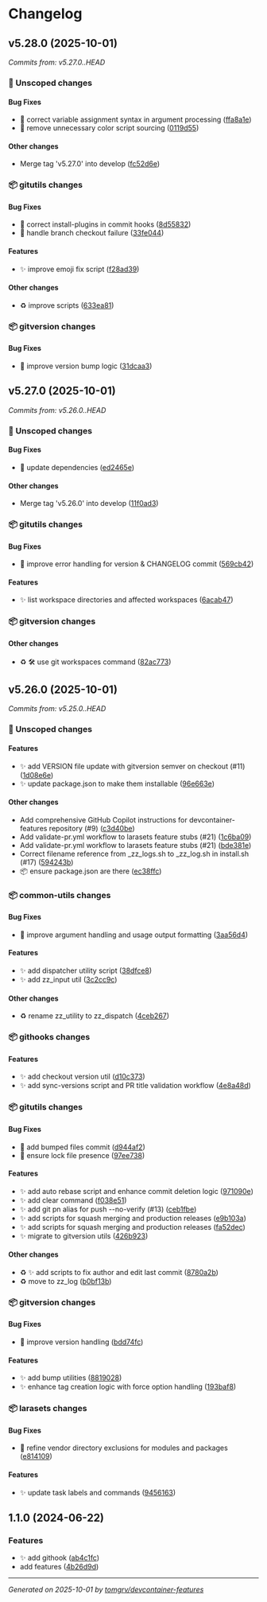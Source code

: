 <!-- @format -->

# Changelog

## v5.28.0 (2025-10-01)

_Commits from: v5.27.0..HEAD_

### 📂 Unscoped changes

#### Bug Fixes

- 🐛 correct variable assignment syntax in argument processing ([ffa8a1e](https://github.com/tomgrv/devcontainer-features/commit/ffa8a1e07e3ad8fdcb49331ea611169868727924))
- 🐛 remove unnecessary color script sourcing ([0119d55](https://github.com/tomgrv/devcontainer-features/commit/0119d551c762d9583f49ab8c6232fd346bbf7eab))

#### Other changes

- Merge tag 'v5.27.0' into develop ([fc52d6e](https://github.com/tomgrv/devcontainer-features/commit/fc52d6e224126451e0d540797f2f5e60e2d5fe25))

### 📦 gitutils changes

#### Bug Fixes

- 🐛 correct install-plugins in commit hooks ([8d55832](https://github.com/tomgrv/devcontainer-features/commit/8d558327a278fc42ead7325b09f057c95383368d))
- 🐛 handle branch checkout failure ([33fe044](https://github.com/tomgrv/devcontainer-features/commit/33fe044477d5a184fb9a9770594cc071b738234a))

#### Features

- ✨ improve emoji fix script ([f28ad39](https://github.com/tomgrv/devcontainer-features/commit/f28ad395e08fa861244722c2baba97055bb2fc8a))

#### Other changes

- ♻️ improve scripts ([633ea81](https://github.com/tomgrv/devcontainer-features/commit/633ea8147bb942eb1c8d6ff01ce444c6f46f0ac6))

### 📦 gitversion changes

#### Bug Fixes

- 🐛 improve version bump logic ([31dcaa3](https://github.com/tomgrv/devcontainer-features/commit/31dcaa3760ec8d09e9f9fdc84637d00f915473da))

## v5.27.0 (2025-10-01)

_Commits from: v5.26.0..HEAD_

### 📂 Unscoped changes

#### Bug Fixes

- 🐛 update dependencies ([ed2465e](https://github.com/tomgrv/devcontainer-features/commit/ed2465e7570eec12a4847bed00bafa6967746251))

#### Other changes

- Merge tag 'v5.26.0' into develop ([11f0ad3](https://github.com/tomgrv/devcontainer-features/commit/11f0ad30b2eae7e3faca69a3c426800cb887151d))

### 📦 gitutils changes

#### Bug Fixes

- 🐛 improve error handling for version & CHANGELOG commit ([569cb42](https://github.com/tomgrv/devcontainer-features/commit/569cb423e9d10643d902418c9391f907f524f24c))

#### Features

- ✨ list workspace directories and affected workspaces ([6acab47](https://github.com/tomgrv/devcontainer-features/commit/6acab47128b8119dbfad544dc63e5e081d59c479))

### 📦 gitversion changes

#### Other changes

- ♻️ 🛠️ use git workspaces command ([82ac773](https://github.com/tomgrv/devcontainer-features/commit/82ac77387d98f1d9bedf254db2eb334ef0185853))

## v5.26.0 (2025-10-01)

_Commits from: v5.25.0..HEAD_

### 📂 Unscoped changes

#### Features

- ✨ add VERSION file update with gitversion semver on checkout (#11) ([1d08e6e](https://github.com/tomgrv/devcontainer-features/commit/1d08e6e4b1cb56bf106e9bab6aadc5610fc3b2fb))
- ✨ update package.json to make them installable ([96e663e](https://github.com/tomgrv/devcontainer-features/commit/96e663e8c802db491bda593c76b90fbc2f09d686))

#### Other changes

- Add comprehensive GitHub Copilot instructions for devcontainer-features repository (#9) ([c3d40be](https://github.com/tomgrv/devcontainer-features/commit/c3d40be614546e9e27e37ec2ef83458fa120f9c5))
- Add validate-pr.yml workflow to larasets feature stubs (#21) ([1c6ba09](https://github.com/tomgrv/devcontainer-features/commit/1c6ba0973262ac49b610b4f187e74ffdf023c00d))
- Add validate-pr.yml workflow to larasets feature stubs (#21) ([bde381e](https://github.com/tomgrv/devcontainer-features/commit/bde381e7de5a0c3f3474cfd85fa7443385889dd4))
- Correct filename reference from \_zz_logs.sh to \_zz_log.sh in install.sh (#17) ([594243b](https://github.com/tomgrv/devcontainer-features/commit/594243baef47d36eb35f59f7095f928b4eea73b2))
- 📦️ ensure package.json are there ([ec38ffc](https://github.com/tomgrv/devcontainer-features/commit/ec38ffc234aaa48e0133a41025b26c51f9904dce))

### 📦 common-utils changes

#### Bug Fixes

- 🐛 improve argument handling and usage output formatting ([3aa56d4](https://github.com/tomgrv/devcontainer-features/commit/3aa56d410c3d19c5ec41c0b55f2ff1975eafc1de))

#### Features

- ✨ add dispatcher utility script ([38dfce8](https://github.com/tomgrv/devcontainer-features/commit/38dfce894a5f2603f16ba17574fee1a8374bcc50))
- ✨ add zz_input util ([3c2cc9c](https://github.com/tomgrv/devcontainer-features/commit/3c2cc9cb1700e0e8a604dc068f0b858eb3edc1e4))

#### Other changes

- ♻️ rename zz_utility to zz_dispatch ([4ceb267](https://github.com/tomgrv/devcontainer-features/commit/4ceb26734f3af4db1dbf57c561a4d73282d2a852))

### 📦 githooks changes

#### Features

- ✨ add checkout version util ([d10c373](https://github.com/tomgrv/devcontainer-features/commit/d10c3737c5893362098b63ba37b4a78d584ee14e))
- ✨ add sync-versions script and PR title validation workflow ([4e8a48d](https://github.com/tomgrv/devcontainer-features/commit/4e8a48de53ff643a8c159d4926b8572d1244777b))

### 📦 gitutils changes

#### Bug Fixes

- 🐛 add bumped files commit ([d944af2](https://github.com/tomgrv/devcontainer-features/commit/d944af2ba50f50e3a26c0edfe48e5fee065a8afe))
- 🐛 ensure lock file presence ([97ee738](https://github.com/tomgrv/devcontainer-features/commit/97ee7386c232724913cb4cde894f875e7f541374))

#### Features

- ✨ add auto rebase script and enhance commit deletion logic ([971090e](https://github.com/tomgrv/devcontainer-features/commit/971090e6c04ffed8e4f1770f3dfed493b5b01889))
- ✨ add clear command ([f038e51](https://github.com/tomgrv/devcontainer-features/commit/f038e51f54b5eed6c820262d2e7b7dd0083de193))
- ✨ add git pn alias for push --no-verify (#13) ([ceb1fbe](https://github.com/tomgrv/devcontainer-features/commit/ceb1fbe38e3f739f2b1812c433a3c023386ea649))
- ✨ add scripts for squash merging and production releases ([e9b103a](https://github.com/tomgrv/devcontainer-features/commit/e9b103a7822a843f045cd4ea6a80b7891aa0711e))
- ✨ add scripts for squash merging and production releases ([fa52dec](https://github.com/tomgrv/devcontainer-features/commit/fa52dec3de4dfabd28347869aef9dfc99e8cb416))
- ✨ migrate to gitversion utils ([426b923](https://github.com/tomgrv/devcontainer-features/commit/426b9233a515e61c964532709485f4177745f021))

#### Other changes

- ♻️ ✨ add scripts to fix author and edit last commit ([8780a2b](https://github.com/tomgrv/devcontainer-features/commit/8780a2b8c5baf68e0f30f10ffdd334da883ffeb7))
- ♻️ move to zz_log ([b0bf13b](https://github.com/tomgrv/devcontainer-features/commit/b0bf13bedc981b62bf1931a5624b648987fd4c51))

### 📦 gitversion changes

#### Bug Fixes

- 🐛 improve version handling ([bdd74fc](https://github.com/tomgrv/devcontainer-features/commit/bdd74fc69e87a3a6d291a7d2184ce1821f9d6820))

#### Features

- ✨ add bump utilities ([8819028](https://github.com/tomgrv/devcontainer-features/commit/88190286546b1eefc42add9a8f0f73b0c7dbc49c))
- ✨ enhance tag creation logic with force option handling ([193baf8](https://github.com/tomgrv/devcontainer-features/commit/193baf84f12e0daa0e99698501af0e817bea29b5))

### 📦 larasets changes

#### Bug Fixes

- 🐛 refine vendor directory exclusions for modules and packages ([e814109](https://github.com/tomgrv/devcontainer-features/commit/e814109816a70b744dbe05ce6ec8eff0b9ee9298))

#### Features

- ✨ update task labels and commands ([9456163](https://github.com/tomgrv/devcontainer-features/commit/9456163b5662c6b3f3d9c7abd0ff3d51a5060e8a))

## 1.1.0 (2024-06-22)

### Features

- ✨ add githook ([ab4c1fc](https://github.com/tomgrv/devcontainer-features/commit/ab4c1fc5eb4f712ed2009baf9a3cadb11097c7b5))
- add features ([4b26d9d](https://github.com/tomgrv/devcontainer-features/commit/4b26d9d876caffb15078a6baaabf76d1a2707e6f))

---

_Generated on 2025-10-01 by [tomgrv/devcontainer-features](https://github.com/tomgrv/devcontainer-features)_
